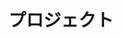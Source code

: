 ---
widget: portfolio
id: projects
weight: 20
title: プロジェクト
content:
  filters:
    folders: ["project"]
  sort_by: date
  sort_ascending: false
design:
  columns: 2
---